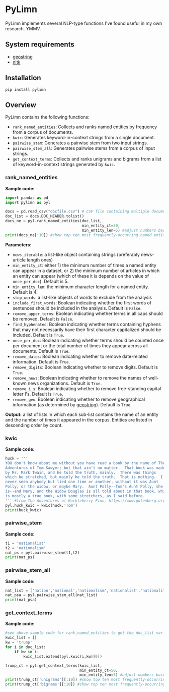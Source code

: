 # PyLimn
 
PyLimn implements several NLP-type functions I've found useful in my own research. YMMV.

## System requirements

* [geostring](https://github.com/dfreelon/geostring)
* [nltk](https://www.nltk.org/)

## Installation
```pip install pylimn```

## Overview

PyLimn contains the following functions:

* ```rank_named_entities```: Collects and ranks named entities by frequency from a corpus of documents.
* ```kwic```: Generates keyword-in-context strings from a single document.
* ```pairwise_stem```: Generates a pairwise stem from two input strings.
* ```pairwise_stem_all```: Generates pairwise stems from a corpus of input strings.
* ```get_context_terms```: Collects and ranks unigrams and bigrams from a list of keyword-in-context strings generated by ```kwic```. 

### rank_named_entities

__Sample code:__

```python
import pandas as pd
import pylimn as pyl

docs = pd.read_csv("docfile.csv") # CSV file containing multiple documents
doc_list = docs.DOC_HEADER.tolist()
docs_ne = pyl.rank_named_entities(doc_list,
                                  min_entity_ct=50,
                                  min_entity_len=5) #adjust numbers based on the size of your corpus
print(docs_ne[:10]) #show top ten most frequently-occurring named entities
```

__Parameters:__

* ```news_iterable```: a list-like object containing strings (preferably news-article length ones)
* ```min_entity_ct```: either 1) the minimum number of times a named entity can appear in a dataset, or 2) the minimum number of articles in which an entity can appear (which of these it is depends on the value of ```once_per_doc```). Default is 5.
* ```min_entity_len```: the minimum character length for a named entity. Default is 4.
* ```stop_words```: a list-like objects of words to exclude from the analysis
* ```include_first_words```: Boolean indicating whether the first words of sentences should be included in the analysis. Default is ```False```.
* ```remove_upper_terms```: Boolean indicating whether terms in all caps should be removed. Default is ```False```.
* ```find_hyphenated```: Boolean indicating whether terms containing hyphens that may not necessarily have their first character capitalized should be included. Default is ```True```.
* ```once_per_doc```: Boolean indicating whether terms should be counted once per document or the total number of times they appear across all documents. Default is ```True```.
* ```remove_dates```: Boolean indicating whether to remove date-related information. Default is ```True```.
* ```remove_digits```: Boolean indicating whether to remove digits. Default is ```True```.
* ```remove_news```: Boolean indicating whether to remove the names of well-known news organizations. Default is ```True```.
* ```remove_i_s```: Boolean indicating whether to remove free-standing capital letter I's. Default is ```True```.
* ```remove_geo```: Boolean indicating whether to remove geographical information (as determined by [geostring](https://github.com/dfreelon/geostring)). Default is ```True```.

__Output:__ a list of lists in which each sub-list contains the name of an entity and the number of times it appeared in the corpus. Entities are listed in descending order by count.


### kwic

__Sample code:__

```python
huck = '''
YOU don't know about me without you have read a book by the name of The
Adventures of Tom Sawyer; but that ain't no matter.  That book was made
by Mr. Mark Twain, and he told the truth, mainly.  There was things
which he stretched, but mainly he told the truth.  That is nothing.  I
never seen anybody but lied one time or another, without it was Aunt
Polly, or the widow, or maybe Mary.  Aunt Polly--Tom's Aunt Polly, she
is--and Mary, and the Widow Douglas is all told about in that book, which
is mostly a true book, with some stretchers, as I said before.
''' #from The Adventures of Huckleberry Finn, https://www.gutenberg.org/files/76/76-0.txt
pyl.huck_kwic = kwic(huck,'Tom')
print(huck_kwic)
```

### pairwise_stem

__Sample code:__

```python
t1 = 'nationalist'
t2 = 'nationalism'
nat_ps = pyl.pairwise_stem(t1,t2)
print(nat_ps)
```

### pairwise_stem_all

__Sample code:__

```python
nat_list = ['nation','national','nationalism','nationalist','nationality']
nat_psa = pyl.pairwise_stem_all(nat_list)
print(nat_psa)
```

### get_context_terms

__Sample code:__

```python
#see above sample code for rank_named_entities to get the doc_list var
kwic_list = []
kw = 'trump'
for i in doc_list:
    if kw in i:
        kwic_list.extend(pyl.kwic(i,kw)[0])

trump_ct = pyl.get_context_terms(kwic_list,
                                 min_entity_ct=50,
                                 min_entity_len=5) #adjust numbers based on the size of your corpus
print(trump_ct['unigrams'][:10]) #show top ten most frequently-occurring contextual unigrams, minus stopwords
print(trump_ct['bigrams'][:10]) #show top ten most frequently-occurring contextual bigrams, minus stopwords
```
